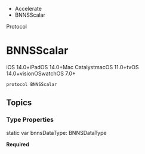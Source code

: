 

- Accelerate
-  BNNSScalar 

Protocol

# BNNSScalar

iOS 14.0+iPadOS 14.0+Mac CatalystmacOS 11.0+tvOS 14.0+visionOSwatchOS 7.0+

``` source
protocol BNNSScalar
```

## Topics

### Type Properties

static var bnnsDataType: BNNSDataType

**Required**


